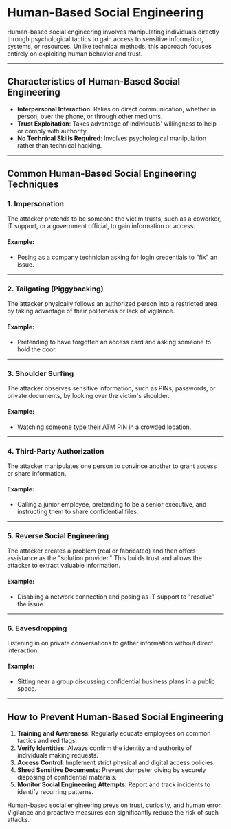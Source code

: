 # Human-Based Social Engineering

Human-based social engineering involves manipulating individuals directly through psychological tactics to gain access to sensitive information, systems, or resources. Unlike technical methods, this approach focuses entirely on exploiting human behavior and trust.

---

## Characteristics of Human-Based Social Engineering
- **Interpersonal Interaction**: Relies on direct communication, whether in person, over the phone, or through other mediums.
- **Trust Exploitation**: Takes advantage of individuals' willingness to help or comply with authority.
- **No Technical Skills Required**: Involves psychological manipulation rather than technical hacking.

---

## Common Human-Based Social Engineering Techniques

### 1. **Impersonation**
The attacker pretends to be someone the victim trusts, such as a coworker, IT support, or a government official, to gain information or access.

#### Example:
- Posing as a company technician asking for login credentials to "fix" an issue.

---

### 2. **Tailgating (Piggybacking)**
The attacker physically follows an authorized person into a restricted area by taking advantage of their politeness or lack of vigilance.

#### Example:
- Pretending to have forgotten an access card and asking someone to hold the door.

---

### 3. **Shoulder Surfing**
The attacker observes sensitive information, such as PINs, passwords, or private documents, by looking over the victim's shoulder.

#### Example:
- Watching someone type their ATM PIN in a crowded location.

---

### 4. **Third-Party Authorization**
The attacker manipulates one person to convince another to grant access or share information.

#### Example:
- Calling a junior employee, pretending to be a senior executive, and instructing them to share confidential files.

---

### 5. **Reverse Social Engineering**
The attacker creates a problem (real or fabricated) and then offers assistance as the "solution provider." This builds trust and allows the attacker to extract valuable information.

#### Example:
- Disabling a network connection and posing as IT support to "resolve" the issue.

---

### 6. **Eavesdropping**
Listening in on private conversations to gather information without direct interaction.

#### Example:
- Sitting near a group discussing confidential business plans in a public space.

---

## How to Prevent Human-Based Social Engineering
1. **Training and Awareness**: Regularly educate employees on common tactics and red flags.
2. **Verify Identities**: Always confirm the identity and authority of individuals making requests.
3. **Access Control**: Implement strict physical and digital access policies.
4. **Shred Sensitive Documents**: Prevent dumpster diving by securely disposing of confidential materials.
5. **Monitor Social Engineering Attempts**: Report and track incidents to identify recurring patterns.

Human-based social engineering preys on trust, curiosity, and human error. Vigilance and proactive measures can significantly reduce the risk of such attacks.
